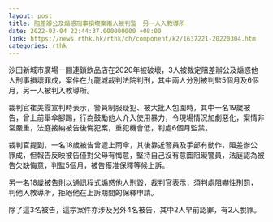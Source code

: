 ```yaml
---
layout: post
title: 阻差辦公及煽惑刑事損壞案兩人被判監　另一人入教導所
date: 2022-03-04 22:44:37.000000000 +08:00
link: https://news.rthk.hk/rthk/ch/component/k2/1637221-20220304.htm
categories: rthk
---
```


沙田新城市廣場一間連鎖飲品店在2020年被破壞，3人被裁定阻差辦公及煽惑他人刑事損壞罪成，案件在九龍城裁判法院判刑，其中兩人分別被判監5個月及6個月，另一人被判入教導所。

裁判官崔美霞宣判時表示，警員制服疑犯、被大批人包圍時，其中一名19歲被告，曾上前舉傘腳踢，行為鼓勵他人介入使用暴力，令現場情況加劇惡化，案情非常嚴重，法庭接納被告後悔犯案，重犯機會低，判處6個月監禁。

裁判官提到，一名18歲被告曾遞上雨傘，其後靠近警員及手部有動作，阻差辦公罪成，但報告反映被告僅對父母有悔意，堅持自己沒有意圖阻礙警員，法庭認為被告欠缺悔意，判監5個月，被告獲准保釋等候上訴。

另一名18歲被告則以通訊程式煽惑他人刑毀，裁判官表示，須判處阻嚇性刑罰，判他入教導所，拒絕他在上訴期間的保釋申請。

除了這3名被告，這宗案件亦涉及另外4名被告，其中2人早前認罪，有2人脫罪。
